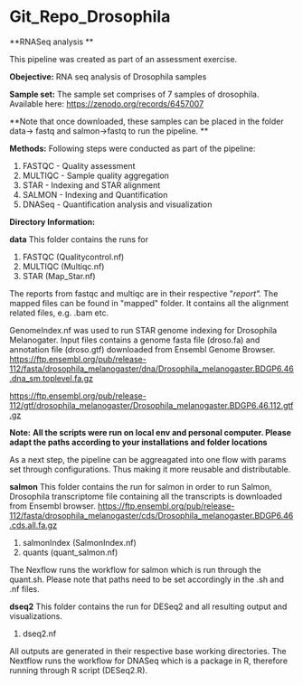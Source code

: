 # Git_Repo_Drosophila
 **RNASeq analysis **

This pipeline was created as part of an assessment exercise. 

**Obejective:**
RNA seq analysis of Drosophila samples

**Sample set:**
The sample set comprises of 7 samples of drosophila. 
Available here: 
https://zenodo.org/records/6457007

**Note that once downloaded, these samples can be placed in the folder data-> fastq and salmon->fastq to run the pipeline. **

**Methods:**
Following steps were conducted as part of the pipeline:

1. FASTQC - Quality assessment
2. MULTIQC - Sample quality aggregation
3. STAR - Indexing and STAR alignment 
4. SALMON - Indexing and Quantification
5. DNASeq - Quantification analysis and visualization 


**Directory Information:**

**data**
This folder contains the runs for 
1. FASTQC (Qualitycontrol.nf)
2. MULTIQC (Multiqc.nf)
3. STAR (Map_Star.nf)

The reports from fastqc and multiqc are in their respective "_report"._
The mapped files can be found in "mapped" folder. It contains all the alignment related files, e.g. .bam etc. 


GenomeIndex.nf was used to run STAR genome indexing for Drosophila Melanogater. Input files contains a genome fasta file (droso.fa) and annotation file (droso.gtf) downloaded from Ensembl Genome Browser.
https://ftp.ensembl.org/pub/release-112/fasta/drosophila_melanogaster/dna/Drosophila_melanogaster.BDGP6.46.dna_sm.toplevel.fa.gz

https://ftp.ensembl.org/pub/release-112/gtf/drosophila_melanogaster/Drosophila_melanogaster.BDGP6.46.112.gtf.gz


**Note:**
**All the scripts were run on local env and personal computer. Please adapt the paths according to your installations and folder locations**

As a next step, the pipeline can be aggreagated into one flow with params set through configurations. Thus making it more reusable and distributable. 

**salmon**
This folder contains the run for salmon 
in order to run Salmon,  Drosophila transcriptome file containing all the transcripts is downloaded from Ensembl browser. 
https://ftp.ensembl.org/pub/release-112/fasta/drosophila_melanogaster/cds/Drosophila_melanogaster.BDGP6.46.cds.all.fa.gz

1. salmonIndex (SalmonIndex.nf)
2. quants (quant_salmon.nf)

The Nexflow runs the workflow for salmon which is run through the quant.sh. Please note that paths need to be set accordingly in the .sh and .nf files. 

**dseq2**
This folder contains the run for DESeq2 and all resulting output and visualizations. 

1. dseq2.nf

All outputs are generated in their respective base working directories. 
The Nextflow runs the workflow for DNASeq which is a package in R, therefore running through R script (DESeq2.R).


